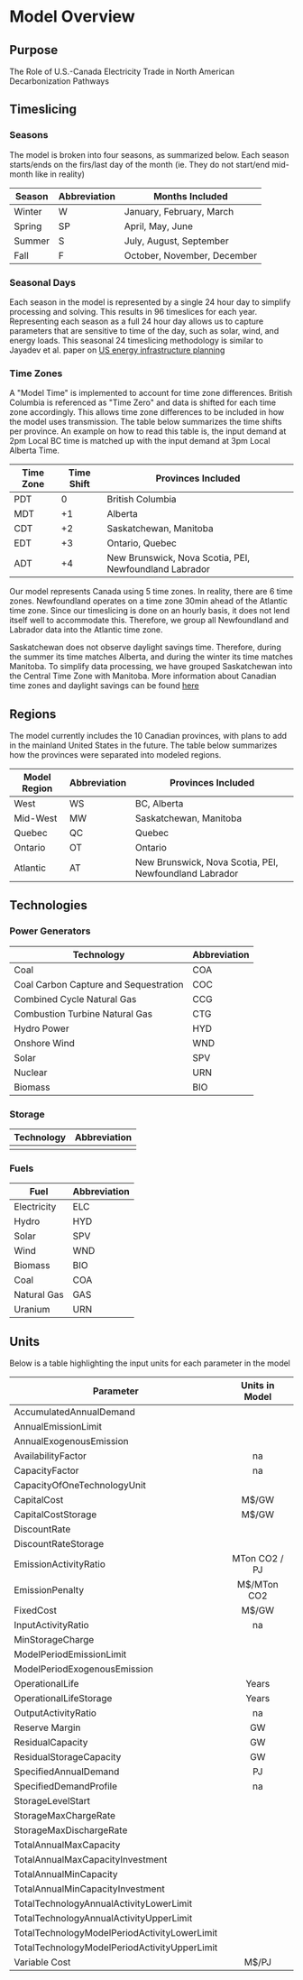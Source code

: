 # Model Overview
## Purpose
The Role of U.S.-Canada Electricity Trade in North American Decarbonization Pathways

## Timeslicing 

### Seasons
The model is broken into four seasons, as summarized below. Each season starts/ends on the firs/last day of the month (ie. They do not start/end mid-month like in reality) 

| Season | Abbreviation | Months Included | 
|--------|--------------|--------------------|
| Winter | W            | January, February, March |
| Spring | SP           | April, May, June |
| Summer | S            | July, August, September |
| Fall   | F            | October, November, December |

### Seasonal Days
Each season in the model is represented by a single 24 hour day to simplify processing and solving. This results in 96 timeslices for each year. Representing each season as a full 24 hour day allows us to capture parameters that are sensitive to time of the day, such as solar, wind, and energy loads. This seasonal 24 timeslicing methodology is similar to Jayadev et al. paper on [US energy infrastructure planning](https://www.sciencedirect.com/science/article/abs/pii/S0306261919319543)

### Time Zones
A "Model Time" is implemented to account for time zone differences. British Columbia is referenced as "Time Zero" and data is shifted for each time zone accordingly. This allows time zone differences to be included in how the model uses transmission. The table below summarizes the time shifts per province. An example on how to read this table is, the input demand at 2pm Local BC time is matched up with the input demand at 3pm Local Alberta Time. 

| Time Zone | Time Shift | Provinces Included | 
|-----------|------------|--------------------|
| PDT       | 0          | British Columbia |
| MDT       | +1         | Alberta |
| CDT       | +2         | Saskatchewan, Manitoba |
| EDT       | +3         | Ontario, Quebec |
| ADT       | +4         | New Brunswick, Nova Scotia, PEI, Newfoundland Labrador |

Our model represents Canada using 5 time zones. In reality, there are 6 time zones. Newfoundland operates on a time zone 30min ahead of the Atlantic time zone. Since our timeslicing is done on an hourly basis, it does not lend itself well to accommodate this. Therefore, we group all Newfoundland and Labrador data into the Atlantic time zone. 

Saskatchewan does not observe daylight savings time. Therefore, during the summer its time matches Alberta, and during the winter its time matches Manitoba. To simplify data processing, we have grouped Saskatchewan into the Central Time Zone with Manitoba. More information about Canadian time zones and daylight savings can be found [here](https://en.wikipedia.org/wiki/Daylight_saving_time_in_Canada)

## Regions 
The model currently includes the 10 Canadian provinces, with plans to add in the mainland United States in the future. The table below summarizes how the provinces were separated into modeled regions. 

| Model Region | Abbreviation | Provinces Included | 
|--------------|--------------|--------------------|
| West         | WS           | BC, Alberta |
| Mid-West     | MW           | Saskatchewan, Manitoba |
| Quebec       | QC           | Quebec |
| Ontario      | OT           | Ontario |
| Atlantic     | AT           | New Brunswick, Nova Scotia, PEI, Newfoundland Labrador |

## Technologies
### Power Generators

| Technology                           | Abbreviation |
|--------------------------------------|--------------|
| Coal                                 | COA | 
| Coal Carbon Capture and Sequestration| COC | 
| Combined Cycle Natural Gas           | CCG | 
| Combustion Turbine Natural Gas       | CTG |
| Hydro Power                          | HYD |
| Onshore Wind                         | WND | 
| Solar                                | SPV |
| Nuclear                              | URN | 
| Biomass                              | BIO | 

### Storage

| Technology          | Abbreviation |
|---------------------|--------------|
| | | 

### Fuels

| Fuel         | Abbreviation |
|--------------|--------------|
| Electricity  | ELC | 
| Hydro        | HYD |
| Solar        | SPV |
| Wind         | WND |
| Biomass      | BIO |
| Coal         | COA |
| Natural Gas  | GAS |
| Uranium      | URN |


## Units
Below is a table highlighting the input units for each parameter in the model 

| Parameter                                    | Units in Model    |
| -------------------------------------------  |:-----------------:|
| AccumulatedAnnualDemand 		       |      		   |
| AnnualEmissionLimit      		       |            	   |
| AnnualExogenousEmission 		       |            	   |
| AvailabilityFactor      		       | na    		   |
| CapacityFactor      			       | na                |
| CapacityOfOneTechnologyUnit     	       |      		   |
| CapitalCost      			       | M$/GW             |
| CapitalCostStorage 			       | M$/GW             |
| DiscountRate      			       |      		   |
| DiscountRateStorage      		       |           	   |
| EmissionActivityRatio 		       | MTon CO2 / PJ     |
| EmissionPenalty      			       | M$/MTon CO2       |
| FixedCost     		               | M$/GW             |
| InputActivityRatio 			       | na                |
| MinStorageCharge      		       |      		   |
| ModelPeriodEmissionLimit    		       |           	   |
| ModelPeriodExogenousEmission		       |           	   |
| OperationalLife    			       | Years             |
| OperationalLifeStorage    		       | Years             |
| OutputActivityRatio 			       | na                |
| Reserve Margin      			       | GW                |
| ResidualCapacity     			       | GW                |
| ResidualStorageCapacity 		       | GW                |
| SpecifiedAnnualDemand      		       | PJ                |
| SpecifiedDemandProfile 		       | na                |
| StorageLevelStart    			       |      		   |
| StorageMaxChargeRate     		       |           	   |
| StorageMaxDischargeRate 		       |           	   |
| TotalAnnualMaxCapacity      		       |      		   |
| TotalAnnualMaxCapacityInvestment             |           	   |
| TotalAnnualMinCapacity 	       	       | 	       	   |
| TotalAnnualMinCapacityInvestment             |      	   	   |
| TotalTechnologyAnnualActivityLowerLimit      |           	   |
| TotalTechnologyAnnualActivityUpperLimit      |           	   |
| TotalTechnologyModelPeriodActivityLowerLimit |           	   |
| TotalTechnologyModelPeriodActivityUpperLimit |           	   |
| Variable Cost      			       | M$/PJ             |